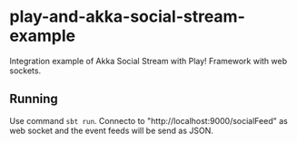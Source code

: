 # play-and-akka-social-stream-example
Integration example of Akka Social Stream with Play! Framework with web sockets.

## Running

Use command `sbt run`. Connecto to "http://localhost:9000/socialFeed" as web socket and the event feeds will be send as JSON.
